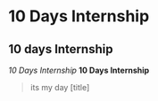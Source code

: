 # 10 Days Internship 
## 10 days Internship 
*10 Days Internship*
**10 Days Internship**
> its my day
[title]

